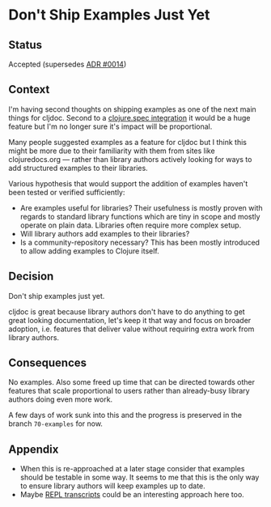 # Don't Ship Examples Just Yet

## Status 

Accepted (supersedes [ADR #0014](0014-add-support-for-examples.md))

## Context 

I'm having second thoughts on shipping examples as one of the next main things for cljdoc. Second to a [clojure.spec integration](https://github.com/cljdoc/cljdoc/issues/67) it would be a huge feature but I'm no longer sure it's impact will be proportional.

Many people suggested examples as a feature for cljdoc but I think this might be more due to their familiarity with them from sites like clojuredocs.org — rather than library authors actively looking for ways to add structured examples to their libraries.

Various hypothesis that would support the addition of examples haven't been tested or verified sufficiently:

- Are examples useful for libraries? Their usefulness is mostly proven with regards to standard library functions which are tiny in scope and mostly operate on plain data. Libraries often require more complex setup.
- Will library authors add examples to their libraries?
- Is a community-repository necessary? This has been mostly introduced to allow adding examples to Clojure itself. 

## Decision 

Don't ship examples just yet.

cljdoc is great because library authors don't have to do anything to get great looking documentation, let's keep it that way and focus on broader adoption, i.e. features that deliver value without requiring extra work from library authors.

## Consequences

No examples. Also some freed up time that can be directed towards other features that scale proportional to users rather than already-busy library authors doing even more work.

A few days of work sunk into this and the progress is preserved in the branch `70-examples` for now.

## Appendix

- When this is re-approached at a later stage consider that examples should be testable in some way. It seems to me that this is the only way to ensure library authors will keep examples up to date.
- Maybe [REPL transcripts](https://github.com/cognitect-labs/transcriptor) could be an interesting approach here too. 